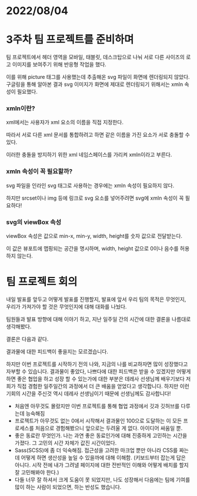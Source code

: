 # 2022/08/04

# 3주차 팀 프로젝트를 준비하며

팀 프로젝트에서 헤더 영역을 모바일, 태블릿, 데스크탑으로 나눠 서로 다른 사이즈의 로고 이미지를 보여주기 위해 반응형 작업을 했다.

이를 위해 picture 태그를 사용했는데 추출해온 svg 파일이 화면에 렌더링되지 않았다. 구글링을 통해 알아본 결과 svg 이미지가 화면에 제대로 렌더링되기 위해서는 xmln 속성이 필요했다.

### xmln이란?

xml에서는 사용자가 xml 요소의 이름을 직접 지정한다.

따라서 서로 다른 xml 문서를 통합하려고 하면 같은 이름을 가진 요소가 서로 충돌할 수 있다.

이러한 충돌을 방지하기 위한 xml 네임스페이스를 가리켜 xmln이라고 부른다.

### xmln 속성이 꼭 필요할까?

svg 파일을 인라인 svg 태그로 사용하는 경우에는 xmln 속성이 필요하지 않다.

하지만 srcset이나 img 등에 링크로 svg 요소를 넣어주려면 svg에 xmln 속성이 꼭 필요하다!

### svg의 viewBox 속성

viewBox 속성은 값으로 min-x, min-y, width, height를 숫자 값으로 전달받는다.

이 값은 뷰포트에 맵핑되는 공간을 명시하며, width, height 값으로 0이나 음수를 허용하지 않는다.

# 팀 프로젝트 회의

내일 발표를 앞두고 어떻게 발표를 진행할지, 발표에 앞서 우리 팀의 목적은 무엇인지, 우리가 가져가야 할 것은 무엇인지에 대해 대화를 나눴다.

팀원들과 발표 방향에 대해 이야기 하고, 지난 일주일 간의 시간에 대한 결론을 나름대로 생각해봤다.

결론은 다음과 같다.

결과물에 대한 피드백이 좋을지는 모르겠습니다.

하지만 이번 프로젝트를 시작하기 전의 나와, 지금의 나를 비교하자면 많이 성장했다고 자부할 수 있습니다. 결과물이 좋았다, 나쁘다에 대한 피드백은 받을 수 있겠지만 어떻게 하면 좋은 협업을 하고 성장 할 수 있는가에 대한 부분은 데레사 선생님께 배우기보다 저희가 직접 경험한 일주일간의 과정에서 더 큰 배움을 얻었다고 생각합니다. 하지만 이런 기회의 시간을 주신것 역시 데레사 선생님이기 때문에 선생님께도 감사합니다!

- 처음엔 아무것도 몰랐지만 이번 프로젝트를 통해 협업 과정에서 깃과 깃허브를 다루는데 능숙해짐
- 프로젝트가 아무것도 없는 0에서 시작해서 결과물인 100으로 도달하는 이 모든 프로세스를 처음으로 경험해봤으니 앞으로는 두려울 게 없다. 아이디어 싸움일 뿐.
- 좋은 동료란 무엇인가. 나는 과연 좋은 동료인가에 대해 진중하게 고민하는 시간을 가졌다. 그 고민의 시간 자체가 값진 시간이었다.
- Sass(SCSS)에 좀 더 익숙해짐. 접근성을 고려한 마크업 뿐만 아니라 CSS를 짜는데 어떻게 하면 생산성을 높일 수 있을까에 대해 이해함. (키보드부터 잡는게 답은 아니다. 시작 전에 내가 그려낼 페이지에 대한 전반적인 이해와 어떻게 배치를 할지 잘 고민해봐야 한다.)
- 다들 너무 잘 하셔서 크게 도움이 못 되었지만, 나도 성장해서 다음에는 팀에 기여를 많이 하는 사람이 되었으면, 하는 반성도 했습니다.
